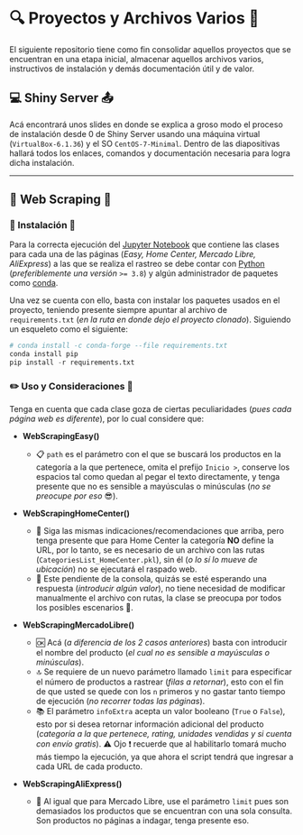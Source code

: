# :mag: Proyectos y Archivos Varios :open_file_folder:

El siguiente repositorio tiene como fin consolidar aquellos proyectos que se encuentran en una etapa inicial, almacenar aquellos archivos varios, instructivos de instalación y demás documentación útil y de valor.

## :computer: Shiny Server :outbox_tray:

Acá encontrará unos slides en donde se explica a groso modo el proceso de instalación desde 0 de Shiny Server usando una máquina virtual (`VirtualBox-6.1.36`) y el SO `CentOS-7-Minimal`. Dentro de las diapositivas hallará todos los enlaces, comandos y documentación necesaria para logra dicha instalación.

___

## :dart: Web Scraping :arrows_counterclockwise:

### :wrench: Instalación :battery:

Para la correcta ejecución del [Jupyter Notebook](https://github.com/estadisticaun/DocumentosDNPE/blob/main/Web%20Scraping/Code/WebScraping.ipynb) que contiene las clases para cada una de las páginas (*Easy, Home Center, Mercado Libre, AliExpress*) a las que se realiza el rastreo se debe contar con [Python]( https://www.python.org/downloads/) (*preferiblemente una versión* `>= 3.8`) y algún administrador de paquetes como [conda](https://docs.conda.io/en/latest/miniconda.html).

Una vez se cuenta con ello, basta con instalar los paquetes usados en el proyecto, teniendo presente siempre apuntar al archivo de `requirements.txt` (*en la ruta en donde dejo el proyecto clonado*). Siguiendo un esqueleto como el siguiente:

``` py
# conda install -c conda-forge --file requirements.txt
conda install pip
pip install -r requirements.txt
```

### :pencil2: Uso y Consideraciones :calendar:

Tenga en cuenta que cada clase goza de ciertas peculiaridades (*pues cada página web es diferente*), por lo cual considere que:

- **WebScrapingEasy()**
  - :clipboard: `path` es el parámetro con el que se buscará los productos en la categoría a la que pertenece, omita el prefijo `Inicio >`, conserve los espacios tal como quedan al pegar el texto directamente, y tenga presente que no es sensible a mayúsculas o minúsculas (*no se preocupe por eso* :sunglasses:).

- **WebScrapingHomeCenter()**
  - :arrow_up_small: Siga las mismas indicaciones/recomendaciones que arriba, pero tenga presente que para Home Center la categoría **NO** define la URL, por lo tanto, se es necesario de un archivo con las rutas (`CategoriesList_HomeCenter.pkl`), sin él (*o lo sí lo mueve de ubicación*) no se ejecutará el raspado web.
  - :eyes: Este pendiente de la consola, quizás se esté esperando una respuesta (*introducir algún valor*), no tiene necesidad de modificar manualmente el archivo con rutas, la clase se preocupa por todos los posibles escenarios :muscle:.

- **WebScrapingMercadoLibre()**
  - :ok: Acá (*a diferencia de los 2 casos anteriores*) basta con introducir el nombre del producto (*el cual no es sensible a mayúsculas o minúsculas*).
  - :top: Se requiere de un nuevo parámetro llamado `limit` para especificar el número de productos a rastrear (*filas a retornar*), esto con el fin de que usted se quede con los `n` primeros y no gastar tanto tiempo de ejecución (*no recorrer todas las páginas*).
  - :books: El parámetro `infoExtra` acepta un valor booleano (`True` o `False`), esto por si desea retornar información adicional del producto (*categoría a la que pertenece, rating, unidades vendidas y si cuenta con envío gratis*). :warning: Ojo :exclamation: recuerde que al habilitarlo tomará mucho más tiempo la ejecución, ya que ahora el script tendrá que ingresar a cada URL de cada producto.

- **WebScrapingAliExpress()**
  - :round_pushpin: Al igual que para Mercado Libre, use el parámetro `limit` pues son demasiados los productos que se encuentran con una sola consulta. Son productos no páginas a indagar, tenga presente eso.